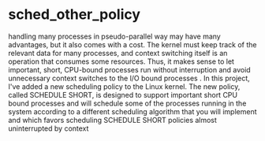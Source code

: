 # sched_other_policy
handling many processes in pseudo-parallel way may have many advantages, but it also comes with a cost.
The kernel must keep track of the relevant data for many processes, and context switching itself is an operation that consumes some resources. 
Thus, it makes sense to let important, short, CPU-bound processes run without
interruption and avoid unnecessary context switches to the l/O bound processes .
In this project, I've added a new scheduling policy to the Linux kernel. The new policy, called SCHEDULE SHORT, is designed to support important short CPU bound processes and will schedule some of the processes running in the system according to a different scheduling algorithm that you will implement and which favors scheduling SCHEDULE SHORT policies almost uninterrupted by context
